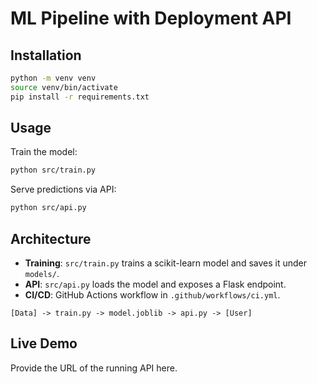 # ML Pipeline with Deployment API

## Installation

```bash
python -m venv venv
source venv/bin/activate
pip install -r requirements.txt
```

## Usage

Train the model:

```bash
python src/train.py
```

Serve predictions via API:

```bash
python src/api.py
```

## Architecture

- **Training**: `src/train.py` trains a scikit-learn model and saves it under `models/`.
- **API**: `src/api.py` loads the model and exposes a Flask endpoint.
- **CI/CD**: GitHub Actions workflow in `.github/workflows/ci.yml`.

```
[Data] -> train.py -> model.joblib -> api.py -> [User]
```

## Live Demo

Provide the URL of the running API here.
